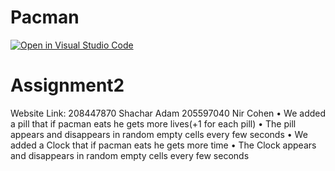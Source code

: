# Pacman
[![Open in Visual Studio Code](https://classroom.github.com/assets/open-in-vscode-c66648af7eb3fe8bc4f294546bfd86ef473780cde1dea487d3c4ff354943c9ae.svg)](https://classroom.github.com/online_ide?assignment_repo_id=7892925&assignment_repo_type=AssignmentRepo)
# Assignment2
Website Link:
208447870 Shachar Adam 205597040 Nir Cohen
•	We added a pill that if pacman eats he gets more lives(+1 for each pill)
•	The pill appears and disappears in random empty cells every few seconds
•	We added a Clock that if pacman eats he gets more time
•	The Clock appears and disappears in random empty cells every few seconds


